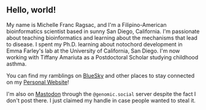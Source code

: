 ## Hello, world!

My name is Michelle Franc Ragsac, and I'm a Filipino-American bioinformatics scientist based in sunny San Diego, California. I'm passionate about teaching bioinformatics and learning about the mechanisms that lead to disease. I spent my Ph.D. learning about notochord development in Emma Farley's lab at the University of California, San Diego. I'm now working with Tiffany Amariuta as a Postdoctoral Scholar studying childhood asthma.

You can find my ramblings on <a rel="me" href="https://bsky.app/profile/mragsac.bsky.social">BlueSky</a> and other places to stay connected on my [Personal Website](https://mragsac.com)! 

I'm also on <a rel="me" href="https://genomic.social/@mragsac">Mastodon</a> through the `@genomic.social` server despite the fact I don't post there. I just claimed my handle in case people wanted to steal it.

<!--
**mragsac/mragsac** is a ✨ _special_ ✨ repository because its `README.md` (this file) appears on your GitHub profile.

Here are some ideas to get you started:

- 🔭 I’m currently working on ...
- 🌱 I’m currently learning ...
- 👯 I’m looking to collaborate on ...
- 🤔 I’m looking for help with ...
- 💬 Ask me about ...
- 📫 How to reach me: ...
- 😄 Pronouns: ...
- ⚡ Fun fact: ...
-->
